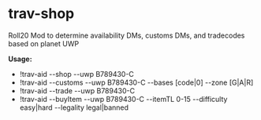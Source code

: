 # trav-shop
Roll20 Mod to determine availability DMs, customs DMs, and tradecodes based on planet UWP

**Usage:** 
* !trav-aid --shop    --uwp B789430-C
* !trav-aid --customs --uwp B789430-C --bases [code|0] --zone [G|A|R]
* !trav-aid --trade   --uwp B789430-C 
* !trav-aid --buyItem --uwp B789430-C --itemTL 0-15 --difficulty easy|hard  --legality legal|banned

